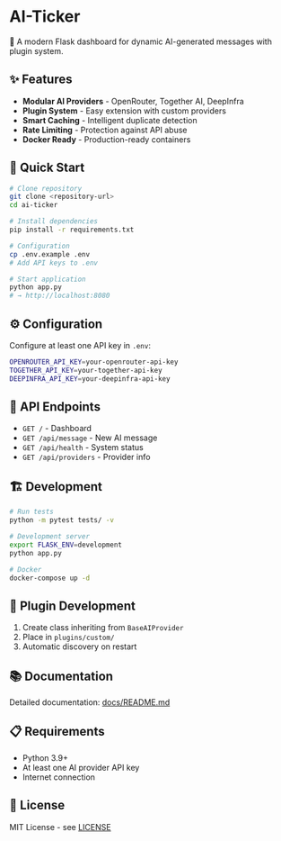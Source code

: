 # AI-Ticker

🤖 A modern Flask dashboard for dynamic AI-generated messages with plugin system.

## ✨ Features

- **Modular AI Providers** - OpenRouter, Together AI, DeepInfra
- **Plugin System** - Easy extension with custom providers
- **Smart Caching** - Intelligent duplicate detection
- **Rate Limiting** - Protection against API abuse
- **Docker Ready** - Production-ready containers

## 🚀 Quick Start

```bash
# Clone repository
git clone <repository-url>
cd ai-ticker

# Install dependencies
pip install -r requirements.txt

# Configuration
cp .env.example .env
# Add API keys to .env

# Start application
python app.py
# → http://localhost:8080
```

## ⚙️ Configuration

Configure at least one API key in `.env`:

```bash
OPENROUTER_API_KEY=your-openrouter-api-key
TOGETHER_API_KEY=your-together-api-key
DEEPINFRA_API_KEY=your-deepinfra-api-key
```

## 🔧 API Endpoints

- `GET /` - Dashboard
- `GET /api/message` - New AI message
- `GET /api/health` - System status
- `GET /api/providers` - Provider info

## 🏗️ Development

```bash
# Run tests
python -m pytest tests/ -v

# Development server
export FLASK_ENV=development
python app.py

# Docker
docker-compose up -d
```

## 🔌 Plugin Development

1. Create class inheriting from `BaseAIProvider`
2. Place in `plugins/custom/`
3. Automatic discovery on restart

## 📚 Documentation

Detailed documentation: [docs/README.md](docs/README.md)

## 📋 Requirements

- Python 3.9+
- At least one AI provider API key
- Internet connection

## 📄 License

MIT License - see [LICENSE](LICENSE)
